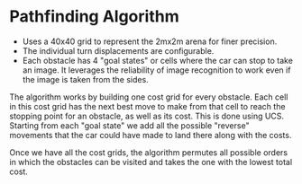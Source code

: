 # Pathfinding Algorithm

- Uses a 40x40 grid to represent the 2mx2m arena for finer precision.
- The individual turn displacements are configurable. 
- Each obstacle has 4 "goal states" or cells where the car can stop to take an image. It leverages the reliability of image recognition to work even if the image is taken from the sides.

The algorithm works by building one cost grid for every obstacle. Each cell in this cost grid has the next best move to make from that cell to reach the stopping point for an obstacle, as well as its cost. This is done using UCS. Starting from each "goal state" we add all the possible "reverse" movements that the car could have made to land there along with the costs. 

Once we have all the cost grids, the algorithm permutes all possible orders in which the obstacles can be visited and takes the one with the lowest total cost. 